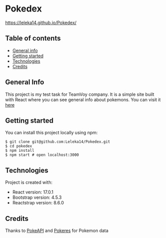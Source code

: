 # Pokedex
https://leleka14.github.io/Pokedex/
## Table of contents
* [General info](#general-info)
* [Getting started](#getting-started)
* [Technologies](#technologies)
* [Credits](#credits)


## General Info
This project is my test task for TeamVoy company. It is a simple site built with React where you can see general info about pokemons. You can visit it [here](https://leleka14.github.io/Pokedex/)

## Getting started
You can install this project locally using npm:
```
$ git clone git@github.com:Leleka14/Pokedex.git
$ cd pokedex
$ npm install
$ npm start # open localhost:3000
```

## Technologies
Project is created with:
* React version: 17.0.1
* Bootstrap version: 4.5.3
* Reactstrap version: 8.6.0

## Credits
Thanks to [PokeAPI](https://pokeapi.co) and [Pokeres](https://pokeres.bastionbot.org) for Pokemon data

